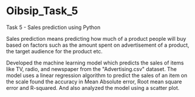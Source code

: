 # Oibsip_Task_5
Task 5 - Sales prediction using Python 

Sales prediction means predicting how much of a product people will buy based on factors such as the amount spent on advertisement of a product, the target audience for the product etc.

Developed the machine learning model which predicts the sales of items like TV, radio, and newspaper from the "Advertising.csv" dataset. The model uses a linear regression algorithm to predict the sales of an item on the scale found the accuracy in Mean Absolute error, Root mean square error and R-squared. And also analyzed the model using a scatter plot.
